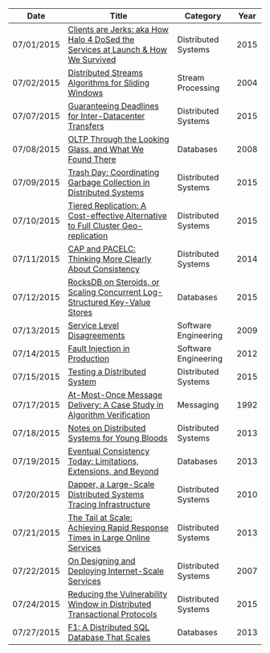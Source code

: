 | Date       | Title         | Category  | Year  |
| ---------- |---------------| ----------|-------|
| 07/01/2015 | [Clients are Jerks: aka How Halo 4 DoSed the Services at Launch & How We Survived](http://caitiem.com/2015/06/23/clients-are-jerks-aka-how-halo-4-dosed-the-services-at-launch-how-we-survived/) | Distributed Systems | 2015
| 07/02/2015 | [Distributed Streams Algorithms for Sliding Windows](http://home.engineering.iastate.edu/~snt/pubs/tocs04.pdf) | Stream Processing | 2004
| 07/07/2015 | [Guaranteeing Deadlines for Inter-Datacenter Transfers](http://sing.cse.ust.hk/~wei/papers/amoeba-eurosys2015.pdf) | Distributed Systems | 2015
| 07/08/2015 | [OLTP Through the Looking Glass, and What We Found There](http://hstore.cs.brown.edu/papers/hstore-lookingglass.pdf) | Databases | 2008
| 07/09/2015 | [Trash Day: Coordinating Garbage Collection in Distributed Systems](https://www.usenix.org/system/files/conference/hotos15/hotos15-paper-maas.pdf) | Distributed Systems | 2015
| 07/10/2015 | [Tiered Replication: A Cost-effective Alternative to Full Cluster Geo-replication](https://www.usenix.org/system/files/conference/atc15/atc15-paper-cidon.pdf) | Distributed Systems | 2015
| 07/11/2015 | [CAP and PACELC: Thinking More Clearly About Consistency](http://brooker.co.za/blog/2014/07/16/pacelc.html) | Distributed Systems | 2014
| 07/12/2015 | [RocksDB on Steroids, or Scaling Concurrent Log-Structured Key-Value Stores](http://yssrblog.tumblr.com/post/117085947023/rocksdb-on-steroids-or-scaling-concurrent) | Databases | 2015
| 07/13/2015 | [Service Level Disagreements](http://blog.b3k.us/2009/07/15/service-level-disagreements.html) | Software Engineering | 2009
| 07/14/2015 | [Fault Injection in Production](http://queue.acm.org/detail.cfm?id=2353017) | Software Engineering | 2012
| 07/15/2015 | [Testing a Distributed System](http://queue.acm.org/detail.cfm?id=2800697) | Distributed Systems | 2015
| 07/17/2015 | [At-Most-Once Message Delivery: A Case Study in Algorithm Verification](http://groups.csail.mit.edu/tds/papers/Lynch/concur92.pdf) | Messaging | 1992
| 07/18/2015 | [Notes on Distributed Systems for Young Bloods](http://www.somethingsimilar.com/2013/01/14/notes-on-distributed-systems-for-young-bloods/) | Distributed Systems | 2013
| 07/19/2015 | [Eventual Consistency Today: Limitations, Extensions, and Beyond](http://queue.acm.org/detail.cfm?id=2462076) | Databases | 2013
| 07/20/2015 | [Dapper, a Large-Scale Distributed Systems Tracing Infrastructure](http://static.googleusercontent.com/media/research.google.com/en/us/pubs/archive/36356.pdf) | Distributed Systems | 2010
| 07/21/2015 | [The Tail at Scale: Achieving Rapid Response Times in Large Online Services](https://www.youtube.com/watch?v=C_PxVdQmfpk) | Distributed Systems | 2013
| 07/22/2015 | [On Designing and Deploying Internet-Scale Services](http://mvdirona.com/jrh/talksAndPapers/JamesRH_Lisa.pdf) | Distributed Systems | 2007
| 07/24/2015 | [Reducing the Vulnerability Window in Distributed Transactional Protocols](https://www.info.ucl.ac.be/~pvr/papoc15-bravo-v3.pdf) | Distributed Systems | 2015
| 07/27/2015 | [F1: A Distributed SQL Database That Scales](http://static.googleusercontent.com/media/research.google.com/en/us/pubs/archive/41344.pdf) | Databases | 2013
